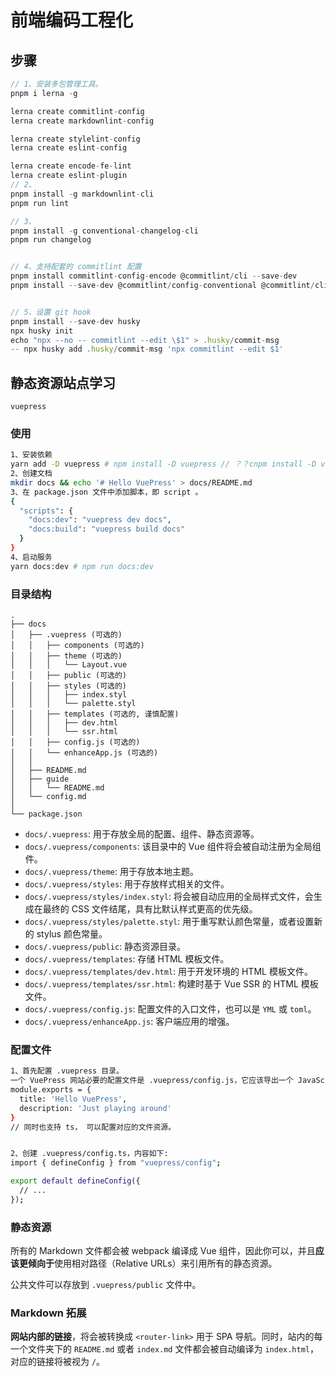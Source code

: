 # 前端编码工程化

## 步骤
```js
// 1、安装多包管理工具。
pnpm i lerna -g

lerna create commitlint-config
lerna create markdownlint-config

lerna create stylelint-config 
lerna create eslint-config

lerna create encode-fe-lint
lerna create eslint-plugin
// 2、
pnpm install -g markdownlint-cli
pnpm run lint

// 3、
pnpm install -g conventional-changelog-cli
pnpm run changelog


// 4、支持配套的 commitlint 配置
pnpm install commitlint-config-encode @commitlint/cli --save-dev
pnpm install --save-dev @commitlint/config-conventional @commitlint/cli


// 5、设置 git hook
pnpm install --save-dev husky
npx husky init
echo "npx --no -- commitlint --edit \$1" > .husky/commit-msg
-- npx husky add .husky/commit-msg 'npx commitlint --edit $1'


```





## 静态资源站点学习

`vuepress`

### 使用

```sh
1、安装依赖
yarn add -D vuepress # npm install -D vuepress // ？？cnpm install -D vuepress
2、创建文档
mkdir docs && echo '# Hello VuePress' > docs/README.md
3、在 package.json 文件中添加脚本，即 script 。
{
  "scripts": {
    "docs:dev": "vuepress dev docs",
    "docs:build": "vuepress build docs"
  }
}
4、启动服务
yarn docs:dev # npm run docs:dev
```

### 目录结构

```
.
├── docs
│   ├── .vuepress (可选的)
│   │   ├── components (可选的)
│   │   ├── theme (可选的)
│   │   │   └── Layout.vue
│   │   ├── public (可选的)
│   │   ├── styles (可选的)
│   │   │   ├── index.styl
│   │   │   └── palette.styl
│   │   ├── templates (可选的, 谨慎配置)
│   │   │   ├── dev.html
│   │   │   └── ssr.html
│   │   ├── config.js (可选的)
│   │   └── enhanceApp.js (可选的)
│   │ 
│   ├── README.md
│   ├── guide
│   │   └── README.md
│   └── config.md
│ 
└── package.json
```

- `docs/.vuepress`: 用于存放全局的配置、组件、静态资源等。
- `docs/.vuepress/components`: 该目录中的 Vue 组件将会被自动注册为全局组件。
- `docs/.vuepress/theme`: 用于存放本地主题。
- `docs/.vuepress/styles`: 用于存放样式相关的文件。
- `docs/.vuepress/styles/index.styl`: 将会被自动应用的全局样式文件，会生成在最终的 CSS 文件结尾，具有比默认样式更高的优先级。
- `docs/.vuepress/styles/palette.styl`: 用于重写默认颜色常量，或者设置新的 stylus 颜色常量。
- `docs/.vuepress/public`: 静态资源目录。
- `docs/.vuepress/templates`: 存储 HTML 模板文件。
- `docs/.vuepress/templates/dev.html`: 用于开发环境的 HTML 模板文件。
- `docs/.vuepress/templates/ssr.html`: 构建时基于 Vue SSR 的 HTML 模板文件。
- `docs/.vuepress/config.js`: 配置文件的入口文件，也可以是 `YML` 或 `toml`。
- `docs/.vuepress/enhanceApp.js`: 客户端应用的增强。



### 配置文件

```sh
1、首先配置 .vuepress 目录。
一个 VuePress 网站必要的配置文件是 .vuepress/config.js，它应该导出一个 JavaScript 对象：
module.exports = {
  title: 'Hello VuePress',
  description: 'Just playing around'
}
// 同时也支持 ts， 可以配置对应的文件资源。


2、创建 .vuepress/config.ts，内容如下:
import { defineConfig } from "vuepress/config";

export default defineConfig({
  // ...
});
```



### 静态资源

所有的 Markdown 文件都会被 webpack 编译成 Vue 组件，因此你可以，并且**应该更倾向于**使用相对路径（Relative URLs）来引用所有的静态资源。



公共文件可以存放到 `.vuepress/public` 文件中。

### Markdown 拓展

**网站内部的链接**，将会被转换成 `<router-link>` 用于 SPA 导航。同时，站内的每一个文件夹下的 `README.md` 或者 `index.md` 文件都会被自动编译为 `index.html`，对应的链接将被视为 `/`。

